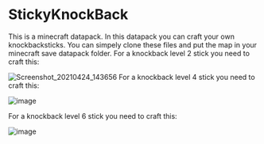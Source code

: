 # StickyKnockBack
This is a minecraft datapack. In this datapack you can craft your own knockbacksticks.
You can simpely clone these files and put the map in your minecraft save datapack folder.
For a knockback level 2 stick you need to craft this:

![Screenshot_20210424_143656](https://user-images.githubusercontent.com/60816194/115959056-9b60cb00-a50a-11eb-89ea-15d2a791e7db.png)
For a knockback level 4 stick you need to craft this:

![image](https://user-images.githubusercontent.com/60816194/115959141-f09cdc80-a50a-11eb-9770-167c0da66715.png)

For a knockback level 6 stick you need to craft this:

![image](https://user-images.githubusercontent.com/60816194/115959168-2fcb2d80-a50b-11eb-84bc-f252a56cd459.png)
